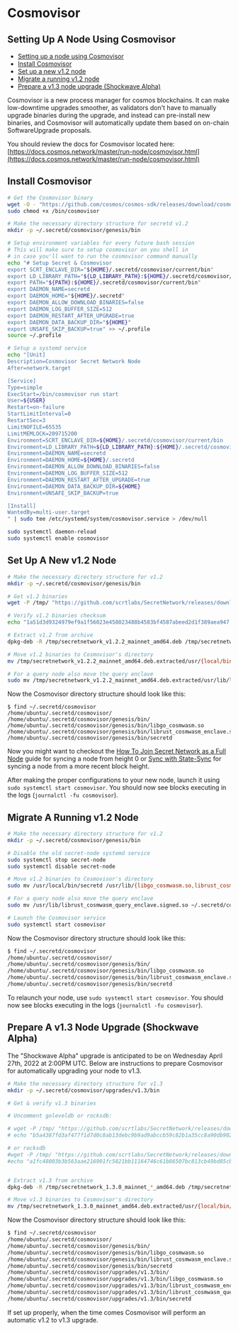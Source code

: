 # Cosmovisor

## Setting Up A Node Using Cosmovisor <a href="#setting-up-a-node-using-cosmovisor" id="setting-up-a-node-using-cosmovisor"></a>

* [Setting up a node using Cosmovisor](https://docs.scrt.network/cosmovisor.html#setting-up-a-node-using-cosmovisor)
* [Install Cosmovisor](https://docs.scrt.network/cosmovisor.html#install-cosmovisor)
* [Set up a new v1.2 node](https://docs.scrt.network/cosmovisor.html#set-up-a-new-v12-node)
* [Migrate a running v1.2 node](https://docs.scrt.network/cosmovisor.html#migrate-a-running-v12-node)
* [Prepare a v1.3 node upgrade (Shockwave Alpha)](https://docs.scrt.network/cosmovisor.html#prepare-a-v13-node-upgrade-shockwave-alpha)

Cosmovisor is a new process manager for cosmos blockchains. It can make low-downtime upgrades smoother, as validators don't have to manually upgrade binaries during the upgrade, and instead can pre-install new binaries, and Cosmovisor will automatically update them based on on-chain SoftwareUpgrade proposals.

You should review the docs for Cosmovisor located here: [https://docs.cosmos.network/master/run-node/cosmovisor.html](https://docs.cosmos.network/master/run-node/cosmovisor.html)

## Install Cosmovisor <a href="#install-cosmovisor" id="install-cosmovisor"></a>

```bash
# Get the Cosmovisor binary
wget -O - "https://github.com/cosmos/cosmos-sdk/releases/download/cosmovisor%2Fv1.1.0/cosmovisor-v1.1.0-linux-amd64.tar.gz" | sudo tar -xz -C /bin cosmovisor
sudo chmod +x /bin/cosmovisor

# Make the necessary directory structure for secretd v1.2
mkdir -p ~/.secretd/cosmovisor/genesis/bin

# Setup environment variables for every future bash session
# This will make sure to setup cosmovisor on you shell in
# in case you'll want to run the cosmovisor command manually
echo "# Setup Secret & Cosmovisor
export SCRT_ENCLAVE_DIR="${HOME}/.secretd/cosmovisor/current/bin"
export LD_LIBRARY_PATH="${LD_LIBRARY_PATH}:${HOME}/.secretd/cosmovisor/current/bin"
export PATH="${PATH}:${HOME}/.secretd/cosmovisor/current/bin"
export DAEMON_NAME=secretd
export DAEMON_HOME="${HOME}/.secretd"
export DAEMON_ALLOW_DOWNLOAD_BINARIES=false
export DAEMON_LOG_BUFFER_SIZE=512
export DAEMON_RESTART_AFTER_UPGRADE=true
export DAEMON_DATA_BACKUP_DIR="${HOME}"
export UNSAFE_SKIP_BACKUP=true" >> ~/.profile
source ~/.profile

# Setup a systemd service
echo "[Unit]
Description=Cosmovisor Secret Network Node
After=network.target

[Service]
Type=simple
ExecStart=/bin/cosmovisor run start
User=${USER}
Restart=on-failure
StartLimitInterval=0
RestartSec=3
LimitNOFILE=65535
LimitMEMLOCK=209715200
Environment=SCRT_ENCLAVE_DIR=${HOME}/.secretd/cosmovisor/current/bin
Environment=LD_LIBRARY_PATH=${LD_LIBRARY_PATH}:${HOME}/.secretd/cosmovisor/current/bin
Environment=DAEMON_NAME=secretd
Environment=DAEMON_HOME=${HOME}/.secretd
Environment=DAEMON_ALLOW_DOWNLOAD_BINARIES=false
Environment=DAEMON_LOG_BUFFER_SIZE=512
Environment=DAEMON_RESTART_AFTER_UPGRADE=true
Environment=DAEMON_DATA_BACKUP_DIR=${HOME}
Environment=UNSAFE_SKIP_BACKUP=true

[Install]
WantedBy=multi-user.target
" | sudo tee /etc/systemd/system/cosmovisor.service > /dev/null

sudo systemctl daemon-reload
sudo systemctl enable cosmovisor
```

## Set Up A New v1.2 Node <a href="#set-up-a-new-v1-2-node" id="set-up-a-new-v1-2-node"></a>

```bash
# Make the necessary directory structure for v1.2
mkdir -p ~/.secretd/cosmovisor/genesis/bin

# Get v1.2 binaries
wget -P /tmp/ "https://github.com/scrtlabs/SecretNetwork/releases/download/v1.2.2/secretnetwork_v1.2.2_mainnet_amd64.deb"

# Verify v1.2 binaries checksum
echo "1a51d3d9324979ef9a1f56023e458023488b4583bf4587abeed2d1f389aea947 /tmp/secretnetwork_v1.2.2_mainnet_amd64.deb" | sha256sum --check

# Extract v1.2 from archive
dpkg-deb -R /tmp/secretnetwork_v1.2.2_mainnet_amd64.deb /tmp/secretnetwork_v1.2.2_mainnet_amd64.deb.extracted

# Move v1.2 binaries to Cosmovisor's directory
mv /tmp/secretnetwork_v1.2.2_mainnet_amd64.deb.extracted/usr/{local/bin/secretd,lib/librust_cosmwasm_enclave.signed.so,lib/libgo_cosmwasm.so} ~/.secretd/cosmovisor/genesis/bin

# For a query node also move the query enclave
sudo mv /tmp/secretnetwork_v1.2.2_mainnet_amd64.deb.extracted/usr/lib/librust_cosmwasm_query_enclave.signed.so ~/.secretd/cosmovisor/genesis/bin
```

Now the Cosmovisor directory structure should look like this:

```
$ find ~/.secretd/cosmovisor
/home/ubuntu/.secretd/cosmovisor/
/home/ubuntu/.secretd/cosmovisor/genesis/bin/
/home/ubuntu/.secretd/cosmovisor/genesis/bin/libgo_cosmwasm.so
/home/ubuntu/.secretd/cosmovisor/genesis/bin/librust_cosmwasm_enclave.signed.so
/home/ubuntu/.secretd/cosmovisor/genesis/bin/secretd
```

Now you might want to checkout the [How To Join Secret Network as a Full Node](https://docs.scrt.network/node-guides/run-full-node-mainnet.html) guide for syncing a node from height 0 or [Sync with State-Sync](https://docs.scrt.network/node-guides/state-sync.html) for syncing a node from a more recent block height.

After making the proper configurations to your new node, launch it using `sudo systemctl start cosmovisor`. You should now see blocks executing in the logs (`journalctl -fu cosmovisor`).

## Migrate A Running v1.2 Node <a href="#migrate-a-running-v1-2-node" id="migrate-a-running-v1-2-node"></a>

```bash
# Make the necessary directory structure for v1.2
mkdir -p ~/.secretd/cosmovisor/genesis/bin

# Disable the old secret-node systemd service
sudo systemctl stop secret-node
sudo systemctl disable secret-node

# Move v1.2 binaries to Cosmovisor's directory
sudo mv /usr/local/bin/secretd /usr/lib/{libgo_cosmwasm.so,librust_cosmwasm_enclave.signed.so} ~/.secretd/cosmovisor/genesis/bin

# For a query node also move the query enclave
sudo mv /usr/lib/librust_cosmwasm_query_enclave.signed.so ~/.secretd/cosmovisor/genesis/bin

# Launch the Cosmovisor service
sudo systemctl start cosmovisor
```

Now the Cosmovisor directory structure should look like this:

```bash
$ find ~/.secretd/cosmovisor
/home/ubuntu/.secretd/cosmovisor/
/home/ubuntu/.secretd/cosmovisor/genesis/bin/
/home/ubuntu/.secretd/cosmovisor/genesis/bin/libgo_cosmwasm.so
/home/ubuntu/.secretd/cosmovisor/genesis/bin/librust_cosmwasm_enclave.signed.so
/home/ubuntu/.secretd/cosmovisor/genesis/bin/secretd
```

To relaunch your node, use `sudo systemctl start cosmovisor`. You should now see blocks executing in the logs (`journalctl -fu cosmovisor`).

## Prepare A v1.3 Node Upgrade (Shockwave Alpha) <a href="#prepare-a-v1-3-node-upgrade-shockwave-alpha" id="prepare-a-v1-3-node-upgrade-shockwave-alpha"></a>

The "Shockwave Alpha" upgrade is anticipated to be on Wednesday April 27th, 2022 at 2:00PM UTC. Below are instructions to prepare Cosmovisor for automatically upgrading your node to v1.3.

```bash
# Make the necessary directory structure for v1.3
mkdir -p ~/.secretd/cosmovisor/upgrades/v1.3/bin

# Get & verify v1.3 binaries

# Uncomment goleveldb or rocksdb:

# wget -P /tmp/ "https://github.com/scrtlabs/SecretNetwork/releases/download/v1.3.0/secretnetwork_1.3.0_mainnet_goleveldb_amd64.deb"
# echo "b5a4387fd3af477f1d7d0c8ab13debc9b9ad9abccb59c82b1a35cc8a90db902b /tmp/secretnetwork_1.3.0_mainnet_goleveldb_amd64.deb" | sha256sum --check

# or rocksdb
#wget -P /tmp/ "https://github.com/scrtlabs/SecretNetwork/releases/download/v1.3.0/secretnetwork_1.3.0_mainnet_rocksdb_amd64.deb"
#echo "a1fc48003b3b563aae216901fc5821bb11164746c61b86507bc813cb49bd85cb /tmp/secretnetwork_1.3.0_mainnet_rocksdb_amd64.deb" | sha256sum --check


# Extract v1.3 from archive
dpkg-deb -R /tmp/secretnetwork_1.3.0_mainnet_*_amd64.deb /tmp/secretnetwork_1.3.0_mainnet_amd64.deb.extracted

# Move v1.3 binaries to Cosmovisor's directory
mv /tmp/secretnetwork_1.3.0_mainnet_amd64.deb.extracted/usr/{local/bin/secretd,lib/librust_cosmwasm_enclave.signed.so,librust_cosmwasm_query_enclave.signed.so,lib/libgo_cosmwasm.so} ~/.secretd/cosmovisor/upgrades/v1.3/bin
```

Now the Cosmovisor directory structure should look like this:

```bash
$ find ~/.secretd/cosmovisor
/home/ubuntu/.secretd/cosmovisor/
/home/ubuntu/.secretd/cosmovisor/genesis/bin/
/home/ubuntu/.secretd/cosmovisor/genesis/bin/libgo_cosmwasm.so
/home/ubuntu/.secretd/cosmovisor/genesis/bin/librust_cosmwasm_enclave.signed.so
/home/ubuntu/.secretd/cosmovisor/genesis/bin/secretd
/home/ubuntu/.secretd/cosmovisor/upgrades/v1.3/bin/
/home/ubuntu/.secretd/cosmovisor/upgrades/v1.3/bin/libgo_cosmwasm.so
/home/ubuntu/.secretd/cosmovisor/upgrades/v1.3/bin/librust_cosmwasm_enclave.signed.so
/home/ubuntu/.secretd/cosmovisor/upgrades/v1.3/bin/librust_cosmwasm_query_enclave.signed.so
/home/ubuntu/.secretd/cosmovisor/upgrades/v1.3/bin/secretd
```

If set up properly, when the time comes Cosmovisor will perform an automatic v1.2 to v1.3 upgrade.
